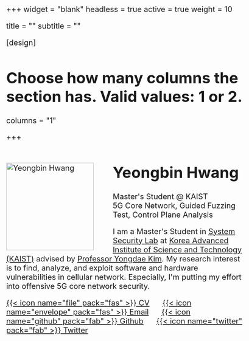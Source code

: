+++
widget = "blank"
headless = true
active = true
weight = 10

title = ""
subtitle = ""

[design]
  # Choose how many columns the section has. Valid values: 1 or 2.
  columns = "1"

+++

<style>

body{
  font-size: 15pt;
  margin-left: 12%;
  margin-right: 12%;
}

img {
    float: left;
    width:230px;
    margin-right: 50px;
    margin-top: 35px;
    margin-bottom: 10px;
}

@media only screen and (max-width: 768px) {
 img {
   float: middle;
   width: 100%; 
 } 
 body {
  font-size: 12pt;
  /* text-align:center; */
  margin-left: 0%;
  margin-right: 0%;
 }
}

</style>

<img src="uploads/yeongbin_profile.jpg" alt="Yeongbin Hwang">

# **Yeongbin Hwang**

Master's Student @ KAIST \
5G Core Network, Guided Fuzzing Test, Control Plane Analysis

I am a Master's Student in <u>[System Security Lab](https://www.syssec.kr/)</u> at <u>[Korea Advanced Institute of Science and Technology (KAIST)](https://www.kaist.ac.kr/en/)</u> advised by <u>[Professor Yongdae Kim](https://syssec.kaist.ac.kr/~yongdaek/)</u>. My research interest is to find, analyze, and exploit software and hardware vulnerabilities in cellular network. Especially, I'm putting my effort into offensive 5G core network security.

[{{< icon name="file" pack="fas" >}} CV](uploads/yeongbin-hwang.pdf) &nbsp;&nbsp;&nbsp;&nbsp; [{{< icon name="envelope" pack="fas" >}} Email](mailto:hyb3565800@gmail.com) &nbsp;&nbsp;&nbsp;&nbsp; [{{< icon name="github" pack="fab" >}} Github](https://github.com/yeongbin-hwang) &nbsp;&nbsp;&nbsp;&nbsp; [{{< icon name="twitter" pack="fab" >}} Twitter](https://twitter.com/YeongbinHwang)
